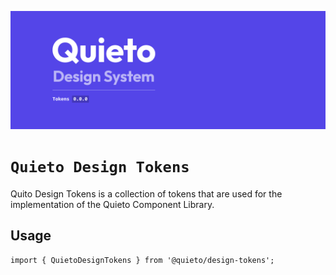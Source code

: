 ![Quieto Design Tokens version 0.0.0](./assets/README.png)

# `Quieto Design Tokens`

Quito Design Tokens is a collection of tokens that are used for the implementation of the Quieto Component Library.

## Usage

```
import { QuietoDesignTokens } from '@quieto/design-tokens';
```
